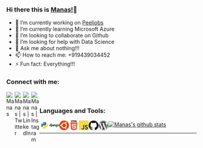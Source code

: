 ### Hi there this is [Manas!][website]👋


- 🔭 I’m currently working on [Peeljobs](https://peeljobs.com/)
- 🌱 I’m currently learning Microsoft Azure
- 👯 I’m looking to collaborate on Github
- 🤔 I’m looking for help with Data Science
- 💬 Ask me about nothing!!!
- 📫 How to reach me: +919439034452
- ⚡ Fun fact: Everything!!!

### Connect with me:
[<img align="left" alt="Manas" width="22px" src="https://cdn.jsdelivr.net/npm/simple-icons@v3/icons/googlechrome.svg" />][website]
[<img align="left" alt="Manas | Twitter" width="22px" src="https://cdn.jsdelivr.net/npm/simple-icons@v3/icons/twitter.svg" />][twitter]
[<img align="left" alt="Manas | LinkedIn" width="22px" src="https://cdn.jsdelivr.net/npm/simple-icons@v3/icons/linkedin.svg" />][linkedin]
[<img align="left" alt="Manas | Instagram" width="22px" src="https://cdn.jsdelivr.net/npm/simple-icons@v3/icons/instagram.svg" />][instagram]

<br />

### Languages and Tools:

<img align="left" alt="Python" width="26px" src="https://raw.githubusercontent.com/github/explore/80688e429a7d4ef2fca1e82350fe8e3517d3494d/topics/python/python.png" />
<img align="left" alt="Django" width="26px" src="https://raw.githubusercontent.com/github/explore/80688e429a7d4ef2fca1e82350fe8e3517d3494d/topics/django/django.png" />
<img align="left" alt="Ubuntu" width="26px" src="https://raw.githubusercontent.com/github/explore/80688e429a7d4ef2fca1e82350fe8e3517d3494d/topics/ubuntu/ubuntu.png" />
<img align="left" alt="HTML5" width="26px"
src="https://raw.githubusercontent.com/github/explore/80688e429a7d4ef2fca1e82350fe8e3517d3494d/topics/html/html.png" />
<img align="left" alt="JavaScript" width="26px" src="https://raw.githubusercontent.com/github/explore/80688e429a7d4ef2fca1e82350fe8e3517d3494d/topics/javascript/javascript.png" />
<img align="left" alt="GitHub" width="26px" src="https://raw.githubusercontent.com/github/explore/78df643247d429f6cc873026c0622819ad797942/topics/github/github.png" />
<img align="left" alt="Wordpress" width="26px" src="https://raw.githubusercontent.com/github/explore/80688e429a7d4ef2fca1e82350fe8e3517d3494d/topics/wordpress/wordpress.png" />


<a href="https://github.com/Manasranjanpati/github-readme-stats">
  <img align="center" src="https://github-readme-stats.manasranjanpati.vercel.app/api?username=manasranjanpati&show_icons=true&include_all_commits=true&theme=radical" alt="Manas's github stats" />
</a>

---

[website]: https://manasranjanpati.netlify.app
[twitter]: https://twitter.com/Iam_manas
[instagram]: https://instagram.com/manasranjanpati
[linkedin]: https://linkedin.com/in/manas-ranjan-pati-0969009a
